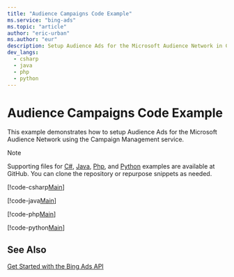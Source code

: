 ```yaml
---
title: "Audience Campaigns Code Example"
ms.service: "bing-ads"
ms.topic: "article"
author: "eric-urban"
ms.author: "eur"
description: Setup Audience Ads for the Microsoft Audience Network in C#, Java, PHP, or Python.
dev_langs:
  - csharp
  - java
  - php
  - python
---
```

# Audience Campaigns Code Example
This example demonstrates how to setup Audience Ads for the Microsoft Audience Network using the Campaign Management service.

> [!NOTE]
> Supporting files for [C#](https://github.com/BingAds/BingAds-dotNet-SDK/tree/master/examples/BingAdsExamples), [Java](https://github.com/BingAds/BingAds-Java-SDK/tree/master/examples/BingAdsDesktopApp), [Php](https://github.com/BingAds/BingAds-PHP-SDK/tree/master/samples), and [Python](https://github.com/BingAds/BingAds-Python-SDK/tree/master/examples/BingAdsPythonConsoleExamples) examples are available at GitHub. You can clone the repository or repurpose snippets as needed.

[!code-csharp[Main](../../../BingAds-dotNet-SDK/examples/BingAdsExamples/BingAdsExamplesLibrary/v12/AudienceCampaigns.cs)]

[!code-java[Main](../../../BingAds-Java-SDK/examples/BingAdsDesktopApp/src/main/java/com/microsoft/bingads/examples/v12/AudienceCampaigns.java)]

[!code-php[Main](../../../BingAds-PHP-SDK/samples/V12/AudienceCampaigns.php)]

[!code-python[Main](../../../BingAds-Python-SDK/examples/BingAdsPythonConsoleExamples/BingAdsPythonConsoleExamples/v12/audience_campaigns.py)]

## See Also
[Get Started with the Bing Ads API](get-started.md)  
